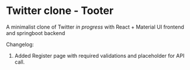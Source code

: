 # Twitter clone - Tooter

A minimalist clone of Twitter _in progress_ with React + Material UI frontend and springboot backend

Changelog:

1.  Added Register page with required validations and placeholder for API call.
